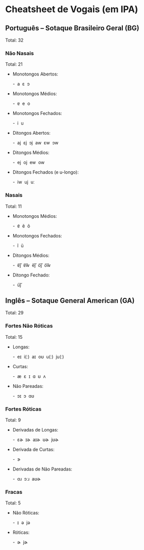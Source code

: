 # Cheatsheet de Vogais (em IPA)

## Português – Sotaque Brasileiro Geral (BG)

Total: 32

### Não Nasais

Total: 21

- Monotongos Abertos:

  -  a  ɛ  ɔ

- Monotongos Médios:

  -  ɐ  e  o

- Monotongos Fechados:

  -  i  u

- Ditongos Abertos:

  -  aj  ɛj  ɔj  aw  ɛw  ɔw

- Ditongos Médios:

  -  ej  oj  ew  ow

- Ditongos Fechados (e u-longo):

  -  iw  uj  uː

### Nasais

Total: 11

- Monotongos Médios:

  -  ɐ̃  ẽ  õ

- Monotongos Fechados:

  -  ĩ  ũ

- Ditongos Médios:

  -  ɐ͠j  ɐ͠w  e͠j  o͠j  o͠w

- Ditongo Fechado:

  -  u͠j

## Inglês – Sotaque General American (GA)

Total: 29

### Fortes Não Róticas

Total: 15

- Longas:

  -  eɪ  i(ː)  aɪ  oʊ  u(ː)  ju(ː)

- Curtas:

  -  æ  ɛ  ɪ  ɑ  ʊ  ʌ

- Não Pareadas:

  -  ɔɪ  ɔ  ɑʊ

### Fortes Róticas

Total: 9

- Derivadas de Longas:

  -  ɛɚ  ɪɚ  aɪɚ  ʊɚ  jʊɚ

- Derivada de Curtas:

  -  ɝ

- Derivadas de Não Pareadas:

  -  ɑɹ  ɔːɹ  aʊɚ

### Fracas

Total: 5

- Não Róticas:

  -  ɪ  ə  jə

- Róticas:

  -  ɚ  jɚ